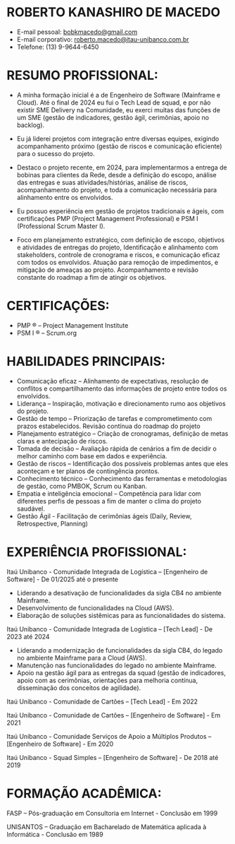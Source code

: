 
# ROBERTO KANASHIRO DE MACEDO

- E-mail pessoal: bobkmacedo@gmail.com
- E-mail corporativo: roberto.macedo@itau-unibanco.com.br
- Telefone: (13) 9-9644-6450

# RESUMO PROFISSIONAL:

- A minha formação inicial é a de Engenheiro de Software (Mainframe e Cloud). Até o final de 2024 eu fui o Tech Lead de squad, e por não existir SME Delivery na Comunidade, eu exerci muitas das funções de um SME (gestão de indicadores, gestão ágil, cerimônias, apoio no backlog).

- Eu já liderei projetos com integração entre diversas equipes, exigindo acompanhamento próximo (gestão de riscos e comunicação eficiente) para o sucesso do projeto.  

- Destaco o projeto recente, em 2024, para implementarmos a entrega de bobinas para clientes da Rede, desde a definição do escopo, análise das entregas e suas atividades/histórias, análise de riscos, acompanhamento do projeto, e toda a comunicação necessária para alinhamento entre os envolvidos.

- Eu possuo experiência em gestão de projetos tradicionais e ágeis, com certificações PMP (Project Management Professional) e PSM I (Professional Scrum Master I). 

- Foco em planejamento estratégico, com definição de escopo, objetivos e atividades de entregas do projeto, Identificação e alinhamento com stakeholders, controle de cronograma e riscos, e comunicação eficaz com todos os envolvidos. Atuação para remoção de impedimentos, e mitigação de ameaças ao projeto. Acompanhamento e revisão constante do roadmap a fim de atingir os objetivos.

# CERTIFICAÇÕES:

- PMP ® – Project Management Institute
- PSM I ® – Scrum.org

# HABILIDADES PRINCIPAIS:

- Comunicação eficaz – Alinhamento de expectativas, resolução de conflitos e compartilhamento das informações de projeto entre todos os envolvidos.
- Liderança – Inspiração, motivação e direcionamento rumo aos objetivos do projeto.
- Gestão de tempo – Priorização de tarefas e comprometimento com prazos estabelecidos. Revisão contínua do roadmap do projeto
- Planejamento estratégico – Criação de cronogramas, definição de metas claras e antecipação de riscos.
- Tomada de decisão – Avaliação rápida de cenários a fim de decidir o melhor caminho com base em dados e experiência.
- Gestão de riscos – Identificação dos possíveis problemas antes que eles aconteçam e ter planos de contingência prontos.
- Conhecimento técnico – Conhecimento das ferramentas e metodologias de gestão, como PMBOK, Scrum ou Kanban.
- Empatia e inteligência emocional – Competência para lidar com diferentes perfis de pessoas a fim de manter o clima do projeto saudável.
- Gestão Ágil - Facilitação de cerimônias ágeis (Daily, Review, Retrospective, Planning)

# EXPERIÊNCIA PROFISSIONAL:

Itaú Unibanco - Comunidade Integrada de Logística – [Engenheiro de Software] - De 01/2025 até o presente
- Liderando a desativação de funcionalidades da sigla CB4 no ambiente Mainframe.
- Desenvolvimento de funcionalidades na Cloud (AWS).
- Elaboração de soluções sistêmicas para as funcionalidades do sistema.

Itaú Unibanco - Comunidade Integrada de Logística – [Tech Lead] - De 2023 até 2024
- Liderando a modernização de funcionalidades da sigla CB4, do legado no ambiente Mainframe para a Cloud (AWS).
- Manutenção nas funcionalidades do legado no ambiente Mainframe.
- Apoio na gestão ágil para as entregas da squad (gestão de indicadores, apoio com as cerimônias, orientações para melhoria contínua, disseminação dos conceitos de agilidade).

Itaú Unibanco - Comunidade de Cartões – [Tech Lead] - Em 2022

Itaú Unibanco - Comunidade de Cartões – [Engenheiro de Software] - Em 2021

Itaú Unibanco - Comunidade Serviços de Apoio a Múltiplos Produtos – [Engenheiro de Software] - Em 2020

Itaú Unibanco - Squad Simples – [Engenheiro de Software] - De 2018 até 2019

# FORMAÇÃO ACADÊMICA:

FASP – Pós-graduação em Consultoria em Internet - Conclusão em 1999

UNISANTOS – Graduação em Bacharelado de Matemática aplicada à Informática - Conclusão em 1989

